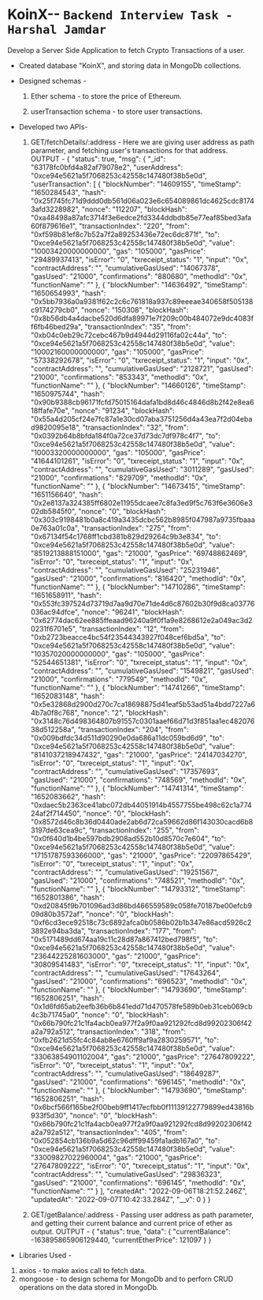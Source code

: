 # KoinX-- `Backend Interview Task - Harshal Jamdar`


Develop a Server Side Application to fetch Crypto Transactions of a user.

* Created database "KoinX", and storing data in MongoDb collections.
* Designed schemas - 
    1. Ether schema - to store the price of Ethereum.

    2. userTransaction schema -  to store user transactions.

* Developed two APIs-
  1. GET/fetchDetails/:address - Here we are giving user address as path parameter, and fetching user's transactions for that address.
OUTPUT - {
  "status": true,
  "msg": {
    "_id": "63178fc0bfd4a82af79078e2",
    "userAddress": "0xce94e5621a5f7068253c42558c147480f38b5e0d",
    "userTransaction": [
      {
        "blockNumber": "14609155",
        "timeStamp": "1650284543",
        "hash": "0x25f745fc71d9ddd0db561d06a023e6c654089861dc4625cdc81743afd3228982",
        "nonce": "112207",
        "blockHash": "0xa48498a87afc3714f3e6edce2fd3344ddbdb85e77eaf85bed3afa60f879616e1",
        "transactionIndex": "220",
        "from": "0xf598b81ef8c7b52a7f2a89253436e72ec6dc871f",
        "to": "0xce94e5621a5f7068253c42558c147480f38b5e0d",
        "value": "10003420000000000",
        "gas": "105000",
        "gasPrice": "29489937413",
        "isError": "0",
        "txreceipt_status": "1",
        "input": "0x",
        "contractAddress": "",
        "cumulativeGasUsed": "14067378",
        "gasUsed": "21000",
        "confirmations": "880680",
        "methodId": "0x",
        "functionName": ""
      },
      {
        "blockNumber": "14636492",
        "timeStamp": "1650654993",
        "hash": "0x5bb7936a0a9381f62c2c6c761818a937c89eeeae340658f505138c9174279cb0",
        "nonce": "150308",
        "blockHash": "0x8b56db4a4dacbe520d6dfa89971e7f209c00b484072e9dc4083ff6fb46bed29a",
        "transactionIndex": "35",
        "from": "0xb04c0eb29c72cebc467b9d4944d29116fa02c44a",
        "to": "0xce94e5621a5f7068253c42558c147480f38b5e0d",
        "value": "10002160000000000",
        "gas": "105000",
        "gasPrice": "57338292678",
        "isError": "0",
        "txreceipt_status": "1",
        "input": "0x",
        "contractAddress": "",
        "cumulativeGasUsed": "2128721",
        "gasUsed": "21000",
        "confirmations": "853343",
        "methodId": "0x",
        "functionName": ""
      },
      {
        "blockNumber": "14660126",
        "timeStamp": "1650975744",
        "hash": "0x90b9388cb96171fcfd75015164dafa1bd8d46c4846d8b2f42e8ea618ffafe70e",
        "nonce": "91234",
        "blockHash": "0x55a4d205cf24e7fc87a1e30cd07aba3751256d4a43ea7f2d04ebad9820095e18",
        "transactionIndex": "32",
        "from": "0x0392b64b8bfda184f0a72ce37d73dc7df978c4f7",
        "to": "0xce94e5621a5f7068253c42558c147480f38b5e0d",
        "value": "10003320000000000",
        "gas": "105000",
        "gasPrice": "41644101261",
        "isError": "0",
        "txreceipt_status": "1",
        "input": "0x",
        "contractAddress": "",
        "cumulativeGasUsed": "3011289",
        "gasUsed": "21000",
        "confirmations": "829709",
        "methodId": "0x",
        "functionName": ""
      },
      {
        "blockNumber": "14673415",
        "timeStamp": "1651156640",
        "hash": "0x2e8137a324385ff6802e11955dcaee7c8fa3ed9f5c763f6e3606e302db5845f0",
        "nonce": "0",
        "blockHash": "0x303c9198481b0a8c419a3435dcbc562b8985f047987a9735fbaaa0e763a01c0a",
        "transactionIndex": "275",
        "from": "0x67134f54c1768ff1cbd381b829d29264c9b3e834",
        "to": "0xce94e5621a5f7068253c42558c147480f38b5e0d",
        "value": "8519213888151000",
        "gas": "21000",
        "gasPrice": "69748862469",
        "isError": "0",
        "txreceipt_status": "1",
        "input": "0x",
        "contractAddress": "",
        "cumulativeGasUsed": "25231946",
        "gasUsed": "21000",
        "confirmations": "816420",
        "methodId": "0x",
        "functionName": ""
      },
      {
        "blockNumber": "14710286",
        "timeStamp": "1651658911",
        "hash": "0x553fc397524d73719d7aa9d70e71de4d6c87602b30f9d8ca03776036ac94dfce",
        "nonce": "96241",
        "blockHash": "0x62774dac62ee885ffeaad96240a9f0f1a9e8268612e2a049ac3d20231f6701e5",
        "transactionIndex": "12",
        "from": "0xb2723beacce4bc54f23544343927f048cef6bd5a",
        "to": "0xce94e5621a5f7068253c42558c147480f38b5e0d",
        "value": "10357020000000000",
        "gas": "105000",
        "gasPrice": "52544651381",
        "isError": "0",
        "txreceipt_status": "1",
        "input": "0x",
        "contractAddress": "",
        "cumulativeGasUsed": "1549821",
        "gasUsed": "21000",
        "confirmations": "779549",
        "methodId": "0x",
        "functionName": ""
      },
      {
        "blockNumber": "14741266",
        "timeStamp": "1652083148",
        "hash": "0x5e32868d2900d270c7ca18698875d41eaf5b53ad51a4bdd7227a64b7a0f8c768",
        "nonce": "2",
        "blockHash": "0x3148c76d498364807b91557c0301aaef66d71d3f851aa1ec48207638d512258a",
        "transactionIndex": "204",
        "from": "0x009bdfdc34d511d90290e0da686a11dc059bd6d9",
        "to": "0xce94e5621a5f7068253c42558c147480f38b5e0d",
        "value": "8141037218947432",
        "gas": "21000",
        "gasPrice": "24147034270",
        "isError": "0",
        "txreceipt_status": "1",
        "input": "0x",
        "contractAddress": "",
        "cumulativeGasUsed": "17357693",
        "gasUsed": "21000",
        "confirmations": "748569",
        "methodId": "0x",
        "functionName": ""
      },
      {
        "blockNumber": "14741314",
        "timeStamp": "1652083662",
        "hash": "0xdaec5b2363ce41abc072db44051914b4557755be498c62c1a77424af2f714450",
        "nonce": "0",
        "blockHash": "0x8572d46c8b36d0440ade2ab6d72ca59662d86f143030cacd6b83197de63cea9c",
        "transactionIndex": "255",
        "from": "0x0f640d1b4be597bdb2908ad552b10d8570c7e604",
        "to": "0xce94e5621a5f7068253c42558c147480f38b5e0d",
        "value": "17151787593366000",
        "gas": "21000",
        "gasPrice": "22097865429",
        "isError": "0",
        "txreceipt_status": "1",
        "input": "0x",
        "contractAddress": "",
        "cumulativeGasUsed": "19251567",
        "gasUsed": "21000",
        "confirmations": "748521",
        "methodId": "0x",
        "functionName": ""
      },
      {
        "blockNumber": "14793312",
        "timeStamp": "1652801386",
        "hash": "0xd20845f9b701096ad3d86bd466559589c058fe70187be00efcb909d80b3572af",
        "nonce": "0",
        "blockHash": "0xf6cd3ece92518c73c6892afca0b0586b02b1b347e86acd5926c23892e94ba3da",
        "transactionIndex": "177",
        "from": "0x5171489dd674aa19c11c28d87a867412bed798f5",
        "to": "0xce94e5621a5f7068253c42558c147480f38b5e0d",
        "value": "23644225281603000",
        "gas": "21000",
        "gasPrice": "30809541483",
        "isError": "0",
        "txreceipt_status": "1",
        "input": "0x",
        "contractAddress": "",
        "cumulativeGasUsed": "17643264",
        "gasUsed": "21000",
        "confirmations": "696523",
        "methodId": "0x",
        "functionName": ""
      },
      {
        "blockNumber": "14793690",
        "timeStamp": "1652806251",
        "hash": "0x1d6fd65ab2eefb36b6b841edd71d470578fe589b0eb31ceb069cb4c3b71745a0",
        "nonce": "0",
        "blockHash": "0x66b790fc21c1fa4acb0ea977f2a9f0aa921292fcd8d99202306f42a2a792a512",
        "transactionIndex": "318",
        "from": "0xfb2621d55fc4c84ab8e6760ff9af9a2830259571",
        "to": "0xce94e5621a5f7068253c42558c147480f38b5e0d",
        "value": "33063854901102004",
        "gas": "21000",
        "gasPrice": "27647809222",
        "isError": "0",
        "txreceipt_status": "1",
        "input": "0x",
        "contractAddress": "",
        "cumulativeGasUsed": "18649287",
        "gasUsed": "21000",
        "confirmations": "696145",
        "methodId": "0x",
        "functionName": ""
      },
      {
        "blockNumber": "14793690",
        "timeStamp": "1652806251",
        "hash": "0x6bcf566f165be2f00beb9ff1417ecfbb0f11139122779899ed43816b933f5d30",
        "nonce": "0",
        "blockHash": "0x66b790fc21c1fa4acb0ea977f2a9f0aa921292fcd8d99202306f42a2a792a512",
        "transactionIndex": "405",
        "from": "0x052854cb136b9a5d62c96dff99459fa1adb167a0",
        "to": "0xce94e5621a5f7068253c42558c147480f38b5e0d",
        "value": "33009827022960004",
        "gas": "21000",
        "gasPrice": "27647809222",
        "isError": "0",
        "txreceipt_status": "1",
        "input": "0x",
        "contractAddress": "",
        "cumulativeGasUsed": "29836323",
        "gasUsed": "21000",
        "confirmations": "696145",
        "methodId": "0x",
        "functionName": ""
      }
    ],
    "createdAt": "2022-09-06T18:21:52.246Z",
    "updatedAt": "2022-09-07T10:42:33.284Z",
    "__v": 0
  }
}


  2. GET/getBalance/:address - Passing user address as path parameter, and getting their current balance and current price of ether as output.
OUTPUT - {
  "status": true,
  "data": {
    "currentBalance": -163895865906129440,
    "currentEtherPrice": 121097
  }
}


* Libraries Used -
1. axios - to make axios call to fetch data.
2. mongoose - to design schema for MongoDb and to perforn CRUD operations on the data stored in MongoDb.
